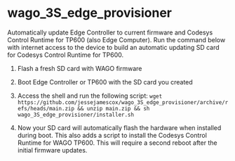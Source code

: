 # wago_3S_edge_provisioner
Automatically update Edge Controller to current firmware and Codesys Control Runtime for TP600 (also Edge Computer).  Run the command below with internet access to the device to build an automatic updating SD card for Codesys Control Runtime for TP600.

1. Flash a fresh SD card with WAGO firmware

2. Boot Edge Controller or TP600 with the SD card you created

3. Access the shell and run the following script:
`wget https://github.com/jessejamescox/wago_3S_edge_provisioner/archive/refs/heads/main.zip && unzip main.zip && sh wago_3S_edge_provisioner/installer.sh`

4. Now your SD card will automatically flash the hardware when installed during boot.  This also adds a script to install the Codesys Control Runtime for WAGO TP600.  This will require a second reboot after the initial firmware updates.
